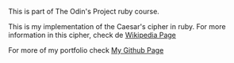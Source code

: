 This is part of The Odin's Project ruby course.

This is my implementation of the Caesar's cipher in ruby.
For more information in this cipher, check de [Wikipedia Page](https://en.wikipedia.org/wiki/Caesar_cipher)

For more of my portfolio check [My Github Page](https://middiz.github.io/main)

